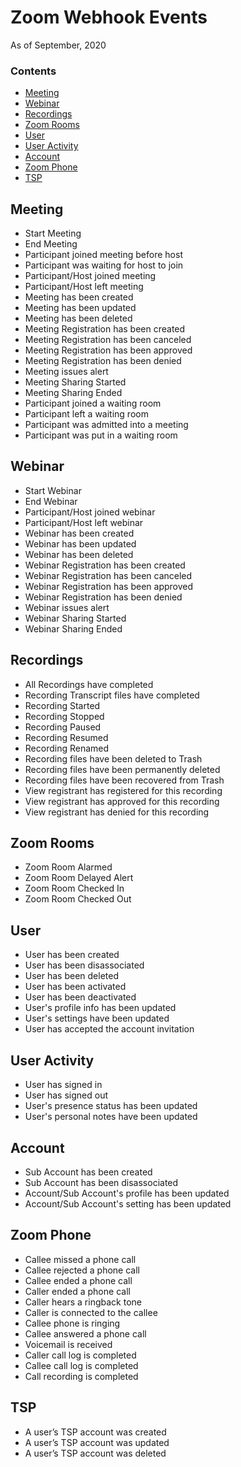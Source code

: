 # Zoom Webhook Events
As of September, 2020

### Contents
- [Meeting](#meeting)
- [Webinar](#webinar)
- [Recordings](#recordings)
- [Zoom Rooms](#zoom-rooms)
- [User](#user)
- [User Activity](#user-activity)
- [Account](#account)
- [Zoom Phone](#zoom-phone)
- [TSP](#tsp)

## Meeting

 - Start Meeting
 - End Meeting
 - Participant joined meeting before host
 - Participant was waiting for host to join
 - Participant/Host joined meeting
 - Participant/Host left meeting
 - Meeting has been created
 - Meeting has been updated
 - Meeting has been deleted
 - Meeting Registration has been created
 - Meeting Registration has been canceled
 - Meeting Registration has been approved
 - Meeting Registration has been denied
 - Meeting issues alert
 - Meeting Sharing Started
 - Meeting Sharing Ended
 - Participant joined a waiting room
 - Participant left a waiting room
 - Participant was admitted into a meeting
 - Participant was put in a waiting room

## Webinar

 - Start Webinar
 - End Webinar
 - Participant/Host joined webinar
 - Participant/Host left webinar
 - Webinar has been created
 - Webinar has been updated
 - Webinar has been deleted
 - Webinar Registration has been created
 - Webinar Registration has been canceled
 - Webinar Registration has been approved
 - Webinar Registration has been denied
 - Webinar issues alert
 - Webinar Sharing Started
 - Webinar Sharing Ended

## Recordings

 - All Recordings have completed
 - Recording Transcript files have completed
 - Recording Started
 - Recording Stopped
 - Recording Paused
 - Recording Resumed
 - Recording Renamed
 - Recording files have been deleted to Trash
 - Recording files have been permanently deleted
 - Recording files have been recovered from Trash
 - View registrant has registered for this recording
 - View registrant has approved for this recording
 - View registrant has denied for this recording

## Zoom Rooms

 - Zoom Room Alarmed
 - Zoom Room Delayed Alert
 - Zoom Room Checked In
 - Zoom Room Checked Out

## User

 - User has been created
 - User has been disassociated
 - User has been deleted
 - User has been activated
 - User has been deactivated
 - User's profile info has been updated
 - User's settings have been updated
 - User has accepted the account invitation

## User Activity

 - User has signed in
 - User has signed out
 - User's presence status has been updated
 - User's personal notes have been updated

## Account

 - Sub Account has been created
 - Sub Account has been disassociated
 - Account/Sub Account's profile has been updated
 - Account/Sub Account's setting has been updated

## Zoom Phone

 - Callee missed a phone call
 - Callee rejected a phone call
 - Callee ended a phone call
 - Caller ended a phone call
 - Caller hears a ringback tone
 - Caller is connected to the callee
 - Callee phone is ringing
 - Callee answered a phone call
 - Voicemail is received
 - Caller call log is completed
 - Callee call log is completed
 - Call recording is completed

## TSP

 - A user’s TSP account was created
 - A user’s TSP account was updated
 - A user’s TSP account was deleted
